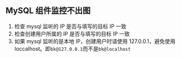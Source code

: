## MySQL 组件监控不出图

1. 检查 mysql 监听的 IP 是否与填写的目标 IP 一致
2. 检查创建用户所属的 IP 是否与填写的目标 IP 一致
3. 如果 mysql 监听的是本地 IP，创建用户时请使用 127.0.0.1，避免使用 loccalhost。即`bk@127.0.0.1`而不是`bk@localhost`


